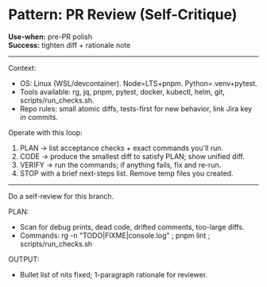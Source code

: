 # Pattern: PR Review (Self-Critique)

**Use-when:** pre-PR polish  
**Success:** tighten diff + rationale note

---

Context:
- OS: Linux (WSL/devcontainer). Node=LTS+pnpm. Python=.venv+pytest.
- Tools available: rg, jq, pnpm, pytest, docker, kubectl, helm, git, scripts/run_checks.sh.
- Repo rules: small atomic diffs, tests-first for new behavior, link Jira key in commits.

Operate with this loop:
1) PLAN → list acceptance checks + exact commands you'll run.
2) CODE → produce the smallest diff to satisfy PLAN; show unified diff.
3) VERIFY → run the commands; if anything fails, fix and re-run.
4) STOP with a brief next-steps list. Remove temp files you created.

---

Do a self-review for this branch.

PLAN:
- Scan for debug prints, dead code, drifted comments, too-large diffs.
- Commands: rg -n "TODO|FIXME|console\.log" ; pnpm lint ; scripts/run_checks.sh

OUTPUT:
- Bullet list of nits fixed; 1-paragraph rationale for reviewer.